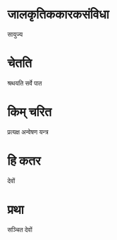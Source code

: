# जालकृतिककारकसंविधा
सायुज्य
# चेतति
श्रथयति सर्वे पात
# किम् चरित
प्रत्यक्ष अन्वेषण यन्त्र
# हि कतर
देवों
# प्रथा
सञ्चित देवों
